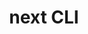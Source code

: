 ---
title: next CLI
description: Learn how to run and build your application with the Next.js CLI.
source: app/api-reference/cli/next
---